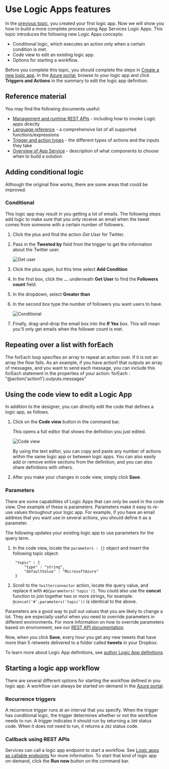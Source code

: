 <properties 
	pageTitle="Use Logic App features | Microsoft Azure" 
	description="Learn how to use the advanced features of logic apps." 
	authors="stepsic-microsoft-com" 
	manager="erikre" 
	editor="" 
	services="logic-apps" 
	documentationCenter=""/>

<tags
	ms.service="logic-apps"
	ms.workload="integration"
	ms.tgt_pltfrm="na"
	ms.devlang="na"
	ms.topic="article"
	ms.date="03/28/2016"
	ms.author="stepsic"/> 
	
# Use Logic Apps features

In the [previous topic](app-service-logic-create-a-logic-app.md), you created your first logic app. Now we will show you how to build a more complete process using App Services Logic Apps. This topic introduces the following new Logic Apps concepts:

- Conditional logic, which executes an action only when a certain condition is met.
- Code view to edit an existing logic app.
- Options for starting a workflow.

Before you complete this topic, you should complete the steps in [Create a new logic app](app-service-logic-create-a-logic-app.md). In the [Azure portal], browse to your logic app and click **Triggers and Actions** in the summary to edit the logic app definition.

## Reference material

You may find the following documents useful:

- [Management and runtime REST APIs](https://msdn.microsoft.com/library/azure/mt643787.aspx) - including how to invoke Logic apps directly
- [Language reference](https://msdn.microsoft.com/library/azure/mt643789.aspx) - a comprehensive list of all supported functions/expressions
- [Trigger and action types](https://msdn.microsoft.com/library/azure/mt643939.aspx) - the different types of actions and the inputs they take
- [Overview of App Service](../app-service/app-service-value-prop-what-is.md) - description of what components to choose when to build a solution

## Adding conditional logic

Although the original flow works, there are some areas that could be improved. 


### Conditional
This logic app may result in you getting a lot of emails. The following steps add logic to make sure that you only receive an email when the tweet comes from someone with a certain number of followers. 

1. Click the plus and find the action *Get User* for Twitter.

2. Pass in the **Tweeted by** field from the trigger to get the information about the Twitter user.

	![Get user](./media/app-service-logic-use-logic-app-features/getuser.png)

3. Click the plus again, but this time select **Add Condition**

4. In the first box, click the **...** underneath **Get User** to find the **Followers count** field.

5. In the dropdown, select **Greater than**

6. In the second box type the number of followers you want users to have.

	![Conditional](./media/app-service-logic-use-logic-app-features/conditional.png)

7.  Finally, drag-and-drop the email box into the **If Yes** box. This will mean you'll only get emails when the follower count is met.

## Repeating over a list with forEach

The forEach loop specifies an array to repeat an action over. If it is not an array the flow fails. As an example, if you have action1 that outputs an array of messages, and you want to send each message, you can include this forEach statement in the properties of your action: forEach : "@action('action1').outputs.messages"
 

## Using the code view to edit a Logic App

In addition to the designer, you can directly edit the code that defines a logic app, as follows. 

1. Click on the **Code view** button in the command bar. 

	This opens a full editor that shows the definition you just edited.

	![Code view](./media/app-service-logic-use-logic-app-features/codeview.png)

    By using the text editor, you can copy and paste any number of actions within the same logic app or between logic apps. You can also easily add or remove entire sections from the definition, and you can also share definitions with others.

2. After you make your changes in code view, simply click **Save**. 

### Parameters
There are some capabilities of Logic Apps that can only be used in the code view. One example of these is parameters. Parameters make it easy to re-use values throughout your logic app. For example, if you have an email address that you want use in several actions, you should define it as a parameter.

The following updates your existing logic app to use parameters for the query term.

1. In the code view, locate the `parameters : {}` object and insert the following topic object:

	    "topic" : {
		    "type" : "string",
		    "defaultValue" : "MicrosoftAzure"
	    }
    
2. Scroll to the `twitterconnector` action, locate the query value, and replace it with `#@{parameters('topic')}`.
	You could also use the  **concat** function to join together two or more strings, for example: `@concat('#',parameters('topic'))` is identical to the above. 
 
Parameters are a good way to pull out values that you are likely to change a lot. They are especially useful when you need to override parameters in different environments. For more information on how to override parameters based on environment, see our [REST API documentation](https://msdn.microsoft.com/library/mt643787.aspx).

Now, when you click **Save**, every hour you get any new tweets that have more than 5 retweets delivered to a folder called **tweets** in your Dropbox.

To learn more about Logic App definitions, see [author Logic App definitions](app-service-logic-author-definitions.md).

## Starting a logic app workflow
There are several different options for starting the workflow defined in you logic app. A workflow can always be started on-demand in the [Azure portal].

### Recurrence triggers
A recurrence trigger runs at an interval that you specify. When the trigger has conditional logic, the trigger determines whether or not the workflow needs to run. A trigger indicates it should run by returning a `200` status code. When it does not need to run, it returns a `202` status code.

### Callback using REST APIs
Services can call a logic app endpoint to start a workflow. See [Logic apps as callable endpoints](app-service-logic-connector-http.md) for more information. To start that kind of logic app on-demand, click the **Run now** button on the command bar. 

<!-- Shared links -->
[Azure portal]: https://portal.azure.com 